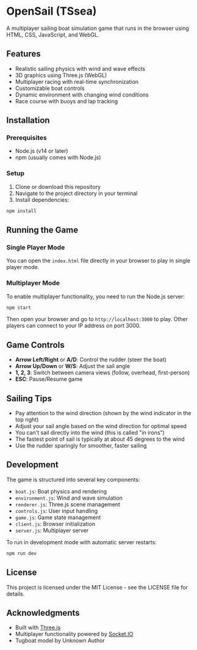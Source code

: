 # OpenSail (TSsea)

A multiplayer sailing boat simulation game that runs in the browser using HTML, CSS, JavaScript, and WebGL.

## Features

- Realistic sailing physics with wind and wave effects
- 3D graphics using Three.js (WebGL)
- Multiplayer racing with real-time synchronization
- Customizable boat controls
- Dynamic environment with changing wind conditions
- Race course with buoys and lap tracking

## Installation

### Prerequisites

- Node.js (v14 or later)
- npm (usually comes with Node.js)

### Setup

1. Clone or download this repository
2. Navigate to the project directory in your terminal
3. Install dependencies:

```bash
npm install
```

## Running the Game

### Single Player Mode

You can open the `index.html` file directly in your browser to play in single player mode.

### Multiplayer Mode

To enable multiplayer functionality, you need to run the Node.js server:

```bash
npm start
```

Then open your browser and go to `http://localhost:3000` to play. Other players can connect to your IP address on port 3000.

## Game Controls

- **Arrow Left/Right** or **A/D**: Control the rudder (steer the boat)
- **Arrow Up/Down** or **W/S**: Adjust the sail angle
- **1, 2, 3**: Switch between camera views (follow, overhead, first-person)
- **ESC**: Pause/Resume game

## Sailing Tips

- Pay attention to the wind direction (shown by the wind indicator in the top right)
- Adjust your sail angle based on the wind direction for optimal speed
- You can't sail directly into the wind (this is called "in irons")
- The fastest point of sail is typically at about 45 degrees to the wind
- Use the rudder sparingly for smoother, faster sailing

## Development

The game is structured into several key components:

- `boat.js`: Boat physics and rendering
- `environment.js`: Wind and wave simulation
- `renderer.js`: Three.js scene management
- `controls.js`: User input handling
- `game.js`: Game state management
- `client.js`: Browser initialization
- `server.js`: Multiplayer server

To run in development mode with automatic server restarts:

```bash
npm run dev
```

## License

This project is licensed under the MIT License - see the LICENSE file for details.

## Acknowledgments

- Built with [Three.js](https://threejs.org/)
- Multiplayer functionality powered by [Socket.IO](https://socket.io/)
- Tugboat model by Unknown Author

